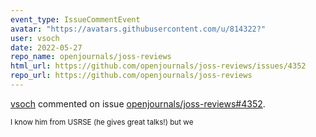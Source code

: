 ```yaml
---
event_type: IssueCommentEvent
avatar: "https://avatars.githubusercontent.com/u/814322?"
user: vsoch
date: 2022-05-27
repo_name: openjournals/joss-reviews
html_url: https://github.com/openjournals/joss-reviews/issues/4352
repo_url: https://github.com/openjournals/joss-reviews
---
```


<a href='https://github.com/vsoch' target='_blank'>vsoch</a> commented on issue <a href='https://github.com/openjournals/joss-reviews/issues/4352' target='_blank'>openjournals/joss-reviews#4352</a>.

<small>I know him from USRSE (he gives great talks!) but we